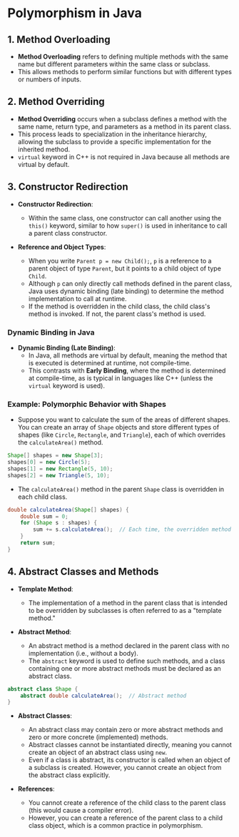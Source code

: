 # Polymorphism in Java

## 1. Method Overloading

- **Method Overloading** refers to defining multiple methods with the same name but different parameters within the same class or subclass.
- This allows methods to perform similar functions but with different types or numbers of inputs.

## 2. Method Overriding

- **Method Overriding** occurs when a subclass defines a method with the same name, return type, and parameters as a method in its parent class.
- This process leads to specialization in the inheritance hierarchy, allowing the subclass to provide a specific implementation for the inherited method.
- `virtual` keyword in C++ is not required in Java because all methods are virtual by default.

## 3. Constructor Redirection

- **Constructor Redirection**:
  - Within the same class, one constructor can call another using the `this()` keyword, similar to how `super()` is used in inheritance to call a parent class constructor.
  
- **Reference and Object Types**:
  - When you write `Parent p = new Child();`, `p` is a reference to a parent object of type `Parent`, but it points to a child object of type `Child`.
  - Although `p` can only directly call methods defined in the parent class, Java uses dynamic binding (late binding) to determine the method implementation to call at runtime.
  - If the method is overridden in the child class, the child class's method is invoked. If not, the parent class's method is used.

### Dynamic Binding in Java

- **Dynamic Binding (Late Binding)**:
  - In Java, all methods are virtual by default, meaning the method that is executed is determined at runtime, not compile-time.
  - This contrasts with **Early Binding**, where the method is determined at compile-time, as is typical in languages like C++ (unless the `virtual` keyword is used).

### Example: Polymorphic Behavior with Shapes

- Suppose you want to calculate the sum of the areas of different shapes. You can create an array of `Shape` objects and store different types of shapes (like `Circle`, `Rectangle`, and `Triangle`), each of which overrides the `calculateArea()` method.

```java
Shape[] shapes = new Shape[3];
shapes[0] = new Circle(5);
shapes[1] = new Rectangle(5, 10);
shapes[2] = new Triangle(5, 10);
```

- The `calculateArea()` method in the parent `Shape` class is overridden in each child class.

```java
double calculateArea(Shape[] shapes) {
    double sum = 0;
    for (Shape s : shapes) {
        sum += s.calculateArea();  // Each time, the overridden method in the child class is called.
    }
    return sum;
}
```

## 4. Abstract Classes and Methods

- **Template Method**:
  - The implementation of a method in the parent class that is intended to be overridden by subclasses is often referred to as a "template method."

- **Abstract Method**:
  - An abstract method is a method declared in the parent class with no implementation (i.e., without a body).
  - The `abstract` keyword is used to define such methods, and a class containing one or more abstract methods must be declared as an abstract class.

```java
abstract class Shape {
    abstract double calculateArea();  // Abstract method
}
```

- **Abstract Classes**:
  - An abstract class may contain zero or more abstract methods and zero or more concrete (implemented) methods.
  - Abstract classes cannot be instantiated directly, meaning you cannot create an object of an abstract class using `new`.
  - Even if a class is abstract, its constructor is called when an object of a subclass is created. However, you cannot create an object from the abstract class explicitly.

- **References**:
  - You cannot create a reference of the child class to the parent class (this would cause a compiler error).
  - However, you can create a reference of the parent class to a child class object, which is a common practice in polymorphism.
